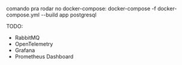 comando pra rodar no docker-compose: docker-compose -f docker-compose.yml --build app postgresql

TODO:

- RabbitMQ
- OpenTelemetry
- Grafana
- Prometheus Dashboard